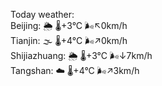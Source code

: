Today weather:  
Beijing: 🌦 🌡️+3°C 🌬️↖0km/h  
Tianjin: 🌫  🌡️+4°C 🌬️↗0km/h  
Shijiazhuang: 🌦 🌡️+3°C 🌬️↓7km/h  
Tangshan: ☁️ 🌡️+4°C 🌬️↗3km/h  
